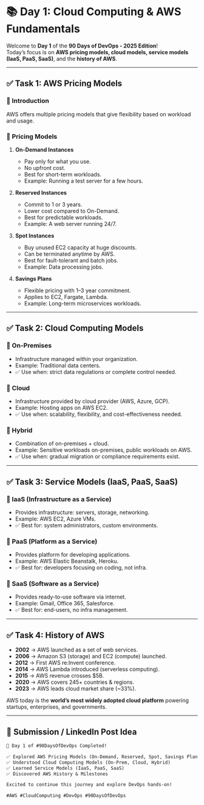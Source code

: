 # 📚 Day 1: Cloud Computing & AWS Fundamentals

Welcome to **Day 1** of the **90 Days of DevOps - 2025 Edition**!  
Today’s focus is on **AWS pricing models, cloud models, service models (IaaS, PaaS, SaaS)**, and the **history of AWS**.  

---

## ✅ Task 1: AWS Pricing Models

### 📌 Introduction
AWS offers multiple pricing models that give flexibility based on workload and usage.  

### 🔹 Pricing Models

1. **On-Demand Instances**  
   - Pay only for what you use.  
   - No upfront cost.  
   - Best for short-term workloads.  
   - Example: Running a test server for a few hours.  

2. **Reserved Instances**  
   - Commit to 1 or 3 years.  
   - Lower cost compared to On-Demand.  
   - Best for predictable workloads.  
   - Example: A web server running 24/7.  

3. **Spot Instances**  
   - Buy unused EC2 capacity at huge discounts.  
   - Can be terminated anytime by AWS.  
   - Best for fault-tolerant and batch jobs.  
   - Example: Data processing jobs.  

4. **Savings Plans**  
   - Flexible pricing with 1–3 year commitment.  
   - Applies to EC2, Fargate, Lambda.  
   - Example: Long-term microservices workloads.  

---

## ✅ Task 2: Cloud Computing Models

### 📌 On-Premises
- Infrastructure managed within your organization.  
- Example: Traditional data centers.  
- ✅ Use when: strict data regulations or complete control needed.  

### 📌 Cloud
- Infrastructure provided by cloud provider (AWS, Azure, GCP).  
- Example: Hosting apps on AWS EC2.  
- ✅ Use when: scalability, flexibility, and cost-effectiveness needed.  

### 📌 Hybrid
- Combination of on-premises + cloud.  
- Example: Sensitive workloads on-premises, public workloads on AWS.  
- ✅ Use when: gradual migration or compliance requirements exist.  

---

## ✅ Task 3: Service Models (IaaS, PaaS, SaaS)

### 🔹 IaaS (Infrastructure as a Service)
- Provides infrastructure: servers, storage, networking.  
- Example: AWS EC2, Azure VMs.  
- ✅ Best for: system administrators, custom environments.  

### 🔹 PaaS (Platform as a Service)
- Provides platform for developing applications.  
- Example: AWS Elastic Beanstalk, Heroku.  
- ✅ Best for: developers focusing on coding, not infra.  

### 🔹 SaaS (Software as a Service)
- Provides ready-to-use software via internet.  
- Example: Gmail, Office 365, Salesforce.  
- ✅ Best for: end-users, no infra management.  

---

## ✅ Task 4: History of AWS

- **2002** → AWS launched as a set of web services.  
- **2006** → Amazon S3 (storage) and EC2 (compute) launched.  
- **2012** → First AWS re:Invent conference.  
- **2014** → AWS Lambda introduced (serverless computing).  
- **2015** → AWS revenue crosses $5B.  
- **2020** → AWS covers 245+ countries & regions.  
- **2023** → AWS leads cloud market share (~33%).  

AWS today is the **world’s most widely adopted cloud platform** powering startups, enterprises, and governments.

---

## 📢 Submission / LinkedIn Post Idea

```markdown
🚀 Day 1 of #90DaysOfDevOps Completed!  

✅ Explored AWS Pricing Models (On-Demand, Reserved, Spot, Savings Plans)  
✅ Understood Cloud Computing Models (On-Prem, Cloud, Hybrid)  
✅ Learned Service Models (IaaS, PaaS, SaaS)  
✅ Discovered AWS History & Milestones  

Excited to continue this journey and explore DevOps hands-on!  

#AWS #CloudComputing #DevOps #90DaysOfDevOps
